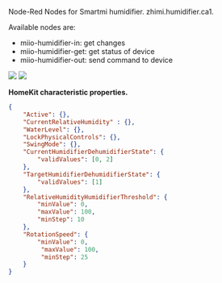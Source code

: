 Node-Red Nodes for Smartmi humidifier.
zhimi.humidifier.ca1.



Available nodes are:
* miio-humidifier-in: get changes
* miio-humidifier-get: get status of device
* miio-humidifier-out: send command to device



<img src="https://github.com/andreypopov/node-red-contrib-miio-humidifier/blob/master/readme/1.png?raw=true">
<img src="https://github.com/andreypopov/node-red-contrib-miio-humidifier/blob/master/readme/2.png?raw=true">



<b>HomeKit characteristic properties.</b>
```json
{
	"Active": {},
	"CurrentRelativeHumidity" : {},
	"WaterLevel": {},
	"LockPhysicalControls": {},
	"SwingMode": {},
    "CurrentHumidifierDehumidifierState": {
        "validValues": [0, 2]
    },
    "TargetHumidifierDehumidifierState": {
        "validValues": [1]
    }, 
    "RelativeHumidityHumidifierThreshold": {
    	"minValue": 0,
        "maxValue": 100,
        "minStep": 10
    },
    "RotationSpeed": {
        "minValue": 0,
         "maxValue": 100,
         "minStep": 25
    }
}
```
